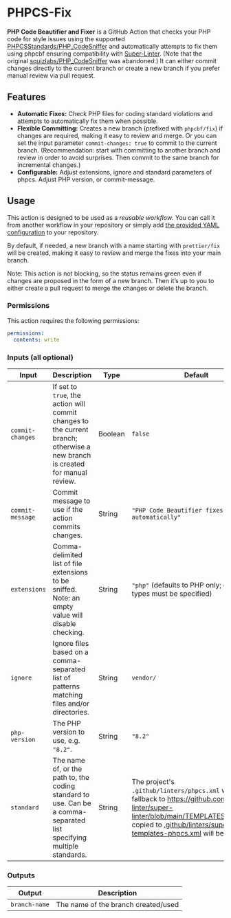 # PHPCS-Fix

**PHP Code Beautifier and Fixer** is a GitHub Action that checks your PHP code for style issues using the supported [PHPCSStandards/PHP_CodeSniffer](https://github.com/PHPCSStandards/PHP_CodeSniffer/) and automatically attempts to fix them using phpcbf ensuring compatibility with [Super-Linter](https://github.com/super-linter/super-linter).
(Note that the original [squizlabs/PHP_CodeSniffer](https://github.com/squizlabs/PHP_CodeSniffer) was abandoned.)
It can either commit changes directly to the current branch or create a new branch if you prefer manual review via pull request.

## Features

- **Automatic Fixes:** Check PHP files for coding standard violations and attempts to automatically fix them when possible.
- **Flexible Committing:** Creates a new branch (prefixed with `phpcbf/fix`) if changes are required, making it easy to review and merge. Or you can set the input parameter `commit-changes: true` to commit to the current branch. (Recommendation: start with committing to another branch and review in order to avoid surprises. Then commit to the same branch for incremental changes.)
- **Configurable:** Adjust extensions, ignore and standard parameters of phpcs. Adjust PHP version, or commit-message.

## Usage

This action is designed to be used as a _reusable workflow_. You can call it from another workflow in your repository or simply add [the provided YAML configuration](.github/workflows/phpcs-phpcbf.yml) to your repository.

By default, if needed, a new branch with a name starting with `prettier/fix` will be created, making it easy to review and merge the fixes into your main branch.

Note: This action is not blocking, so the status remains green even if changes are proposed in the form of a new branch. Then it’s up to you to either create a pull request to merge the changes or delete the branch.

### Permissions

This action requires the following permissions:

```yaml
permissions:
  contents: write
```

### Inputs (all optional)

| Input            | Description                                                                                                                  | Type    | Default                                                                                                                                                                                                                                                              |
| ---------------- | ---------------------------------------------------------------------------------------------------------------------------- | ------- | -------------------------------------------------------------------------------------------------------------------------------------------------------------------------------------------------------------------------------------------------------------------- |
| `commit-changes` | If set to `true`, the action will commit changes to the current branch; otherwise a new branch is created for manual review. | Boolean | `false`                                                                                                                                                                                                                                                              |
| `commit-message` | Commit message to use if the action commits changes.                                                                         | String  | `"PHP Code Beautifier fixes applied automatically"`                                                                                                                                                                                                                  |
| `extensions`     | Comma-delimited list of file extensions to be sniffed. Note: an empty value will disable checking.                           | String  | `"php"` (defaults to PHP only; other file types must be specified)                                                                                                                                                                                                   |
| `ignore`         | Ignore files based on a comma-separated list of patterns matching files and/or directories.                                  | String  | `vendor/`                                                                                                                                                                                                                                                            |
| `php-version`    | The PHP version to use, e.g. `"8.2"`.                                                                                        | String  | `"8.2"`                                                                                                                                                                                                                                                              |
| `standard`       | The name of, or the path to, the coding standard to use. Can be a comma-separated list specifying multiple standards.        | String  | The project's `.github/linters/phpcs.xml` with fallback to <https://github.com/super-linter/super-linter/blob/main/TEMPLATES/phpcs.xml> copied to [.github/linters/super-linter-templates-phpcs.xml](.github/linters/super-linter-templates-phpcs.xml) will be used. |

### Outputs

| Output        | Description                         |
| ------------- | ----------------------------------- |
| `branch-name` | The name of the branch created/used |
